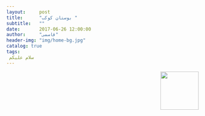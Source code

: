 ```yaml
---
layout:     post
title:      "بوستان کوکب "
subtitle:   ""
date:       2017-06-26 12:00:00
author:     "قاسمی"
header-img: "img/home-bg.jpg"
catalog: true
tags:
 سلام علیکم 
---
```


<img style="float: right;width=100px;height:100px" src="https://github.com/grouh-salamat/grouh-salamat.github.io/raw/master/img/258.jpg">
